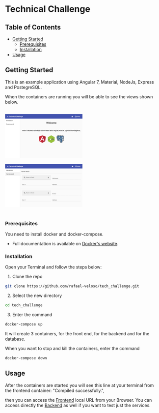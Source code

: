 # Technical Challenge

## Table of Contents

* [Getting Started](#getting-started)
  * [Prerequisites](#prerequisites)
  * [Installation](#installation)
* [Usage](#usage)


## Getting Started

This is an example application using Angular 7, Material, NodeJs, Express and PostegreSQL.

When the containers are running you will be able to see the views shown below.

<br/>
<img src="docs/screenshot1.png" width="50%" alt="Home view">
<br/><br/>
<img src="docs/screenshot2.png" width="50%" alt="Farmer search view sample">
<br/><br/>

### Prerequisites

You need to install docker and docker-compose.

- Full documentation is available on [Docker's website](https://docs.docker.com/get-docker/).

### Installation

Open your Terminal and follow the steps below:

1. Clone the repo
```sh
git clone https://github.com/rafael-veloso/tech_challenge.git
```
2. Select the new directory
```sh
cd tech_challenge
```
3. Enter the command
```sh
docker-compose up
```

It will create 3 containers, for the front end, for the backend and for the database.

When you want to stop and kill the containers, enter the command
```sh
docker-compose down
```



<!-- USAGE EXAMPLES -->
## Usage

After the containers are started you will see this line at your terminal from the frontend container: "Compiled successfully.",

then you can access the [Frontend](http://localhost:4200) local URL from your Browser.
You can access directly the [Backend](http://localhost:8080) as well if you want to test just the services.